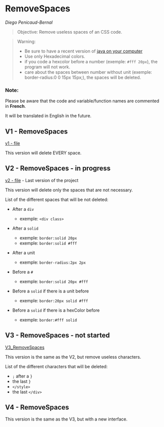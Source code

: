# RemoveSpaces
<em>Diego Penicaud-Bernal</em>
> Objective: Remove useless spaces of an CSS code.

> Warning:
> - Be sure to have a recent version of [java on your computer](https://www.oracle.com/fr/java/technologies/downloads/#jdk21-windows)
> - Use only Hexadecimal colors.
> - if you code a hexcolor before a number (exemple: `#fff 20px`), the program will not work.
> - care about the spaces between number without unit (exemple: border-radius:0 0 15px 15px;), the spaces will be deleted.

### Note:
Please be aware that the code and variable/function names are commented in **French**.

It will be translated in English in the future.

## V1 - RemoveSpaces

[v1 - file](V1_RemoveSpaces/V1_RemoveSpaces.java)

This version will delete EVERY space.

## V2 - RemoveSpaces - in progress

[v2 - file](V2_RemoveSpaces/V2_RemoveSpaces.java) - Last version of the project

This version will delete only the spaces that are not necessary.

List of the different spaces that will be not deleted:

- After a `div`
    - exemple: `<div class>`


- After a `solid`
    - exemple: `border:solid 20px`
    - exemple: `border:solid #fff`


- After a unit
  - exemple: `border-radius:2px 2px`


- Before a `#`
    - exemple: `border:solid 20px #fff`

- Before a `solid` if there is a unit before
    - exemple: `border:20px solid #fff`

- Before a `solid` if there is a hexColor before
    - exemple: `border:#fff solid`


## V3 - RemoveSpaces - not started

[V3_RemoveSpaces](V3_RemoveSpaces/V3_RemoveSpaces.java)

This version is the same as the V2, but remove useless characters.

List of the different characters that will be deleted:

- `;` after a `}`
-  the last `}`
- `</style>`
- the last `</div>`


## V4 - RemoveSpaces

This version is the same as the V3, but with a new interface.
